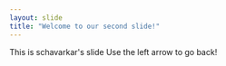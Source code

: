 ```yaml
---
layout: slide
title: "Welcome to our second slide!"
---
```

This is schavarkar's slide
Use the left arrow to go back!
